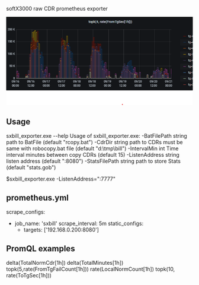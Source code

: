 softX3000 raw CDR prometheus exporter

<img src="./grafana1.png">

## Usage

sxbill_exporter.exe --help
Usage of sxbill_exporter.exe:
  -BatFilePath string
        path to BatFile (default "rcopy.bat")
  -CdrDir string
        path to CDRs must be same with robocopy.bat file (default "d:\tmp\bill")
  -IntervalMin int
        Time interval minutes between copy CDRs (default 15)
  -ListenAddress string
        listen address (default ":8080")
  -StatsFilePath string
        path to store Stats (default "stats.gob")
        
$sxbill_exporter.exe -ListenAddress=":7777"


## prometheus.yml
scrape_configs:
  - job_name: 'sxbill'
    scrape_interval: 5m
    static_configs:
    - targets: ['192.168.0.200:8080']
	
	
## PromQL examples
delta(TotalNormCdr[1h])
delta(TotalMinutes[1h])
topk(5,rate(FromTgFailCount[1h]))
rate(LocalNormCount[1h])
topk(10, rate(ToTgSec[1h]))
